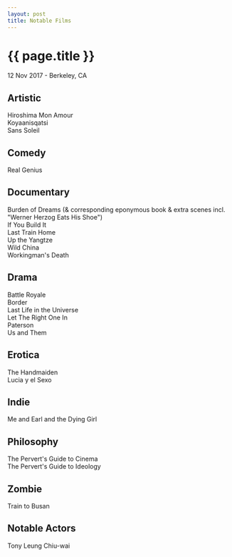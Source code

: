 ```yaml
---
layout: post
title: Notable Films
---
```


{{ page.title }}
================

<p class="meta">12 Nov 2017 - Berkeley, CA</p>

## Artistic
Hiroshima Mon Amour  
Koyaanisqatsi  
Sans Soleil

## Comedy
Real Genius

## Documentary
Burden of Dreams (& corresponding eponymous book & extra scenes incl. "Werner Herzog Eats His Shoe")  
If You Build It  
Last Train Home  
Up the Yangtze  
Wild China  
Workingman's Death

## Drama
Battle Royale  
Border  
Last Life in the Universe  
Let The Right One In  
Paterson  
Us and Them

## Erotica
The Handmaiden  
Lucia y el Sexo

## Indie
Me and Earl and the Dying Girl

## Philosophy
The Pervert's Guide to Cinema  
The Pervert's Guide to Ideology

## Zombie
Train to Busan

## Notable Actors
Tony Leung Chiu-wai